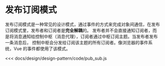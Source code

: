 # 发布订阅模式

发布订阅模式是一种常见的设计模式，通过事件的方式来完成对象间通信，在发布订阅模式里，发布者和订阅者是**完全解耦**的。
发布者并不会直接通知订阅者，而是将消息通知给控制中枢（消息代理），订阅者通过中枢订阅主题。当发布者发布一条消息后，
控制中枢会分发给订阅该主题的所有订阅者。像浏览器的事件系统，Vue 的事件都使用了该模式。

<<< docs/design/design-pattern/code/pub_sub.js
